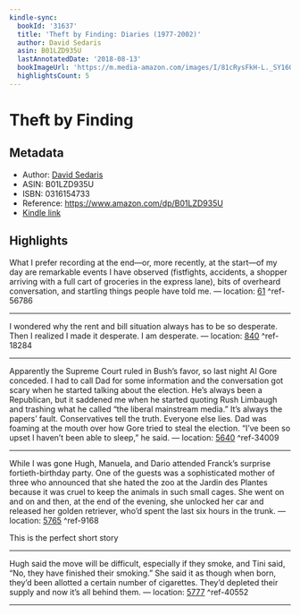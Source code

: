 ```yaml
---
kindle-sync:
  bookId: '31637'
  title: 'Theft by Finding: Diaries (1977-2002)'
  author: David Sedaris
  asin: B01LZD935U
  lastAnnotatedDate: '2018-08-13'
  bookImageUrl: 'https://m.media-amazon.com/images/I/81cRysFkH-L._SY160.jpg'
  highlightsCount: 5
---
```

# Theft by Finding
## Metadata
* Author: [David Sedaris](https://www.amazon.com/David-Sedaris/e/B000AQ3YUW/ref=dp_byline_cont_ebooks_1)
* ASIN: B01LZD935U
* ISBN: 0316154733
* Reference: https://www.amazon.com/dp/B01LZD935U
* [Kindle link](kindle://book?action=open&asin=B01LZD935U)

## Highlights
What I prefer recording at the end—or, more recently, at the start—of my day are remarkable events I have observed (fistfights, accidents, a shopper arriving with a full cart of groceries in the express lane), bits of overheard conversation, and startling things people have told me. — location: [61](kindle://book?action=open&asin=B01LZD935U&location=61) ^ref-56786

---
I wondered why the rent and bill situation always has to be so desperate. Then I realized I made it desperate. I am desperate. — location: [840](kindle://book?action=open&asin=B01LZD935U&location=840) ^ref-18284

---
Apparently the Supreme Court ruled in Bush’s favor, so last night Al Gore conceded. I had to call Dad for some information and the conversation got scary when he started talking about the election. He’s always been a Republican, but it saddened me when he started quoting Rush Limbaugh and trashing what he called “the liberal mainstream media.” It’s always the papers’ fault. Conservatives tell the truth. Everyone else lies. Dad was foaming at the mouth over how Gore tried to steal the election. “I’ve been so upset I haven’t been able to sleep,” he said. — location: [5640](kindle://book?action=open&asin=B01LZD935U&location=5640) ^ref-34009

---
While I was gone Hugh, Manuela, and Dario attended Franck’s surprise fortieth-birthday party. One of the guests was a sophisticated mother of three who announced that she hated the zoo at the Jardin des Plantes because it was cruel to keep the animals in such small cages. She went on and on and then, at the end of the evening, she unlocked her car and released her golden retriever, who’d spent the last six hours in the trunk. — location: [5765](kindle://book?action=open&asin=B01LZD935U&location=5765) ^ref-9168

This is the perfect short story 

---
Hugh said the move will be difficult, especially if they smoke, and Tini said, “No, they have finished their smoking.” She said it as though when born, they’d been allotted a certain number of cigarettes. They’d depleted their supply and now it’s all behind them. — location: [5777](kindle://book?action=open&asin=B01LZD935U&location=5777) ^ref-40552

---
